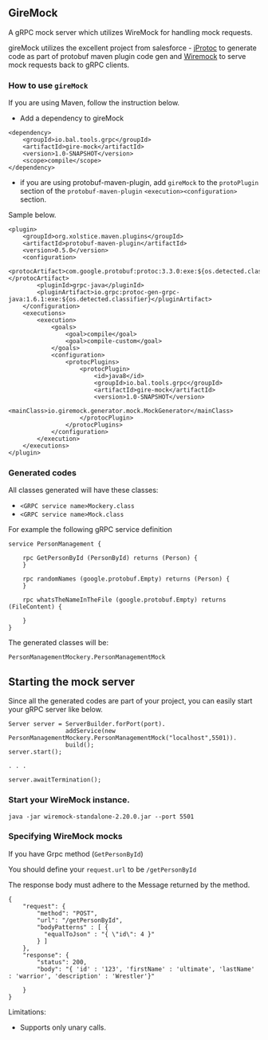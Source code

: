 ## GireMock

A gRPC mock server which utilizes WireMock for handling mock requests.

gireMock utilizes the excellent project from salesforce - [jProtoc](https://github.com/salesforce/grpc-java-contrib/tree/master/jprotoc) to generate code as part of protobuf maven plugin code gen and [Wiremock](http://wiremock.org/) to serve mock requests back to gRPC clients.


### How to use `gireMock`

If you are using Maven, follow the instruction below.


* Add a dependency to gireMock

```
<dependency>
    <groupId>io.bal.tools.grpc</groupId>
    <artifactId>gire-mock</artifactId>
    <version>1.0-SNAPSHOT</version>
    <scope>compile</scope>
</dependency>
```

* if you are using protobuf-maven-plugin, add `gireMock` to the `protoPlugin` section of the `protobuf-maven-plugin` `<execution><configuration>` section.

Sample below.

```
<plugin>
    <groupId>org.xolstice.maven.plugins</groupId>
    <artifactId>protobuf-maven-plugin</artifactId>
    <version>0.5.0</version>
    <configuration>
        <protocArtifact>com.google.protobuf:protoc:3.3.0:exe:${os.detected.classifier}</protocArtifact>
        <pluginId>grpc-java</pluginId>
        <pluginArtifact>io.grpc:protoc-gen-grpc-java:1.6.1:exe:${os.detected.classifier}</pluginArtifact>
    </configuration>
    <executions>
        <execution>
            <goals>
                <goal>compile</goal>
                <goal>compile-custom</goal>
            </goals>
            <configuration>
                <protocPlugins>
                    <protocPlugin>
                        <id>java8</id>
                        <groupId>io.bal.tools.grpc</groupId>
                        <artifactId>gire-mock</artifactId>
                        <version>1.0-SNAPSHOT</version>
                        <mainClass>io.giremock.generator.mock.MockGenerator</mainClass>
                    </protocPlugin>
                </protocPlugins>
            </configuration>
        </execution>
    </executions>
</plugin>
```

### Generated codes
All classes generated will have these classes:

* `<GRPC service name>Mockery.class`
* `<GRPC service name>Mock.class`

For example the following gRPC service definition

```
service PersonManagement {

    rpc GetPersonById (PersonById) returns (Person) {
    }

    rpc randomNames (google.protobuf.Empty) returns (Person) {
    }

    rpc whatsTheNameInTheFile (google.protobuf.Empty) returns (FileContent) {

    }
}
```

The generated classes will be:

`PersonManagementMockery.PersonManagementMock`

## Starting the mock server

Since all the generated codes are part of your project, you can easily start your gRPC server like below.

```
Server server = ServerBuilder.forPort(port).
                addService(new PersonManagementMockery.PersonManagementMock("localhost",5501)).
                build();
server.start();

. . . 
       
server.awaitTermination();
```

###  Start your WireMock instance.

`java -jar wiremock-standalone-2.20.0.jar --port 5501`

### Specifying WireMock mocks

If you have Grpc method (`GetPersonById`)

You should define your `request.url` to be `/getPersonById`

The response body must adhere to the Message returned by the method.


```
{
    "request": {
        "method": "POST",
        "url": "/getPersonById", 
        "bodyPatterns" : [ {
          "equalToJson" : "{ \"id\": 4 }"
        } ]
    },
    "response": {
        "status": 200,
        "body": "{ 'id' : '123', 'firstName' : 'ultimate', 'lastName' : 'warrior', 'description' : 'Wrestler'}"
       
    }
}

```



Limitations:
*  Supports only unary calls.
